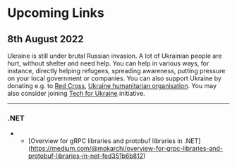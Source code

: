 # Upcoming Links

## 8th August 2022

Ukraine is still under brutal Russian invasion. A lot of Ukrainian people are hurt, without shelter and need help. You can help in various ways, for instance, directly helping refugees, spreading awareness, putting pressure on your local government or companies. You can also support Ukraine by donating e.g. to [Red Cross](https://redcross.org.ua/en/), [Ukraine humanitarian organisation](https://savelife.in.ua/en/donate/). You may also consider joining [Tech for Ukraine](https://techtotherescue.org/tech/tech-for-ukraine) initiative.

---
### .NET
+ - [Overview for gRPC libraries and protobuf libraries in .NET] (https://medium.com/@mokarchi/overview-for-grpc-libraries-and-protobuf-libraries-in-net-fed351b6b812)
